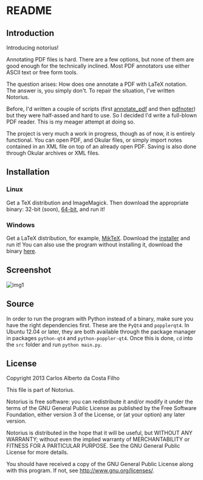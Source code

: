 README
======

Introduction
------------

Introducing notorius!

Annotating PDF files is hard. There are a few options, but none of them are good
enough for the technically inclined. Most PDF annotators use either ASCII text
or free form tools.

The question arises: How does one annotate a PDF with LaTeX notation. The answer
is, you simply don't. To repair the situation, I've written Notorius.

Before, I'd written a couple of scripts (first
[annotate_pdf](https://github.com/cako/annotate_pdf) and then
[pdfnoter](https://github.com/cako/pdfnoter)) but they were half-assed and hard
to use. So I decided I'd write a full-blown PDF reader. This is my meager
attempt at doing so.

The project is very much a work in progress, though as of now, it is entirely
functional. You can open PDF, and Okular files, or simply import notes contained
in an XML file on top of an already open PDF. Saving is also done through Okular
archives or XML files.


Installation
------------
### Linux

Get a TeX distribution and ImageMagick. Then download the appropriate binary:
32-bit (soon),
[64-bit](https://github.com/cako/notorius/blob/master/build/notorius.64), and run it!

### Windows

Get a LaTeX distribution, for example, [MikTeX](http://miktex.org/2.9/setup).
Download the
[installer](https://github.com/cako/notorius/blob/master/build/notorius0.2-setup.exe)
and run it! You can also use the program without installing it, download the
binary [here](https://github.com/cako/notorius/blob/master/build//notorius.exe).


Screenshot
----------

![img1](http://i.imgur.com/qeYCo.png)

Source
------

In order to run the program with Python instead of a binary, make sure you have
the right dependencies first.
These are the ``PyQt4`` and ``popplerqt4``. In Ubuntu 12.04 or later, they are
both available through the package manager in packages ``python-qt4`` and
``python-poppler-qt4``.
Once this is done, ``cd`` into the ``src`` folder and run ``python main.py``.


License
------- 
Copyright 2013 Carlos Alberto da Costa Filho

This file is part of Notorius.

Notorius is free software: you can redistribute it and/or modify
it under the terms of the GNU General Public License as published by
the Free Software Foundation, either version 3 of the License, or
(at your option) any later version.

Notorius is distributed in the hope that it will be useful,
but WITHOUT ANY WARRANTY; without even the implied warranty of
MERCHANTABILITY or FITNESS FOR A PARTICULAR PURPOSE. See the
GNU General Public License for more details.

You should have received a copy of the GNU General Public License
along with this program. If not, see <http://www.gnu.org/licenses/>.
